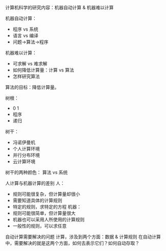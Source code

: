 计算机科学的研究内容：机器自动计算 & 机器难以计算

机器自动计算：
- 程序 vs 系统
- 语言 vs 编译
- 问题→算法→程序

机器难以计算：
- 可求解 vs 难求解
- 如何降低计算量：计算 vs 算法
- 怎样研究算法

算法的目标：降低计算量。

树根：
- 0 1
- 程序
- 递归

树干：
- 冯诺伊曼机
- 个人计算环境
- 并行分布环境
- 云计算环境

树干的两种颜色：
算法 vs 系统

人计算与机器计算的差别
人：
- 规则可能很复杂，但计算量却很小
- 需要知道具体的计算规则
- 特定的规则，求特定的方程
机器：
- 规则可能很简单，但计算量很大
- 机器也可以采用人所使用的计算规则
- 一般性的规则，可以求任意

自动计算需要解决的问题
计算，涉及到两个方面：数据 & 计算规则
在自动计算中，需要解决的就是这两个方面，如何去表示它们？如何自动存取？